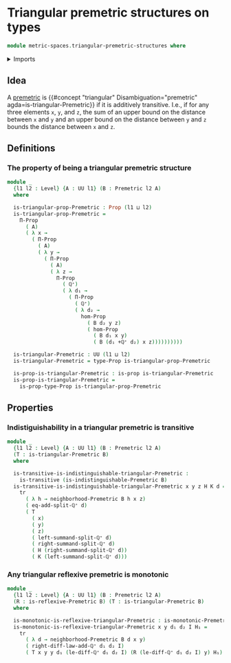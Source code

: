 # Triangular premetric structures on types

```agda
module metric-spaces.triangular-premetric-structures where
```

<details><summary>Imports</summary>

```agda
open import elementary-number-theory.positive-rational-numbers

open import foundation.binary-relations
open import foundation.dependent-products-propositions
open import foundation.function-types
open import foundation.identity-types
open import foundation.propositions
open import foundation.transport-along-identifications
open import foundation.universe-levels

open import metric-spaces.monotonic-premetric-structures
open import metric-spaces.premetric-structures
open import metric-spaces.reflexive-premetric-structures
```

</details>

## Idea

A [premetric](metric-spaces.premetric-structures.md) is
{{#concept "triangular" Disambiguation="premetric" agda=is-triangular-Premetric}}
if it is additively transitive. I.e., if for any three elements `x`, `y`, and
`z`, the sum of an upper bound on the distance between `x` and `y` and an upper
bound on the distance between `y` and `z` bounds the distance between `x` and
`z`.

## Definitions

### The property of being a triangular premetric structure

```agda
module _
  {l1 l2 : Level} {A : UU l1} (B : Premetric l2 A)
  where

  is-triangular-prop-Premetric : Prop (l1 ⊔ l2)
  is-triangular-prop-Premetric =
    Π-Prop
      ( A)
      ( λ x →
        ( Π-Prop
          ( A)
          ( λ y →
            ( Π-Prop
              ( A)
              ( λ z →
                Π-Prop
                  ( ℚ⁺)
                  ( λ d₁ →
                    ( Π-Prop
                      ( ℚ⁺)
                      ( λ d₂ →
                        hom-Prop
                          ( B d₂ y z)
                          ( hom-Prop
                            ( B d₁ x y)
                            ( B (d₁ +ℚ⁺ d₂) x z))))))))))

  is-triangular-Premetric : UU (l1 ⊔ l2)
  is-triangular-Premetric = type-Prop is-triangular-prop-Premetric

  is-prop-is-triangular-Premetric : is-prop is-triangular-Premetric
  is-prop-is-triangular-Premetric =
    is-prop-type-Prop is-triangular-prop-Premetric
```

## Properties

### Indistiguishability in a triangular premetric is transitive

```agda
module _
  {l1 l2 : Level} {A : UU l1} (B : Premetric l2 A)
  (T : is-triangular-Premetric B)
  where

  is-transitive-is-indistinguishable-triangular-Premetric :
    is-transitive (is-indistinguishable-Premetric B)
  is-transitive-is-indistinguishable-triangular-Premetric x y z H K d =
    tr
      ( λ h → neighborhood-Premetric B h x z)
      ( eq-add-split-ℚ⁺ d)
      ( T
        ( x)
        ( y)
        ( z)
        ( left-summand-split-ℚ⁺ d)
        ( right-summand-split-ℚ⁺ d)
        ( H (right-summand-split-ℚ⁺ d))
        ( K (left-summand-split-ℚ⁺ d)))
```

### Any triangular reflexive premetric is monotonic

```agda
module _
  {l1 l2 : Level} {A : UU l1} (B : Premetric l2 A)
  (R : is-reflexive-Premetric B) (T : is-triangular-Premetric B)
  where

  is-monotonic-is-reflexive-triangular-Premetric : is-monotonic-Premetric B
  is-monotonic-is-reflexive-triangular-Premetric x y d₁ d₂ I H₁ =
    tr
      ( λ d → neighborhood-Premetric B d x y)
      ( right-diff-law-add-ℚ⁺ d₁ d₂ I)
      ( T x y y d₁ (le-diff-ℚ⁺ d₁ d₂ I) (R (le-diff-ℚ⁺ d₁ d₂ I) y) H₁)
```
